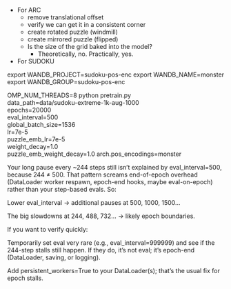 - For ARC
    - remove translational offset
    - verify we can get it in a consistent corner
    - create rotated puzzle (windmill)
    - create mirrored puzzle (flipped)
    - Is the size of the grid baked into the model?
        - Theoretically, no. Practically, yes.
- For SUDOKU

export WANDB_PROJECT=sudoku-pos-enc
export WANDB_NAME=monster
export WANDB_GROUP=sudoku-pos-enc

OMP_NUM_THREADS=8 python pretrain.py \
  data_path=data/sudoku-extreme-1k-aug-1000 \
  epochs=20000 \
  eval_interval=500 \
  global_batch_size=1536 \
  lr=7e-5 \
  puzzle_emb_lr=7e-5 \
  weight_decay=1.0 \
  puzzle_emb_weight_decay=1.0
  arch.pos_encodings=monster


Your long pause every ~244 steps still isn’t explained by eval_interval=500, because 244 ≠ 500. That pattern screams end-of-epoch overhead (DataLoader worker respawn, epoch-end hooks, maybe eval-on-epoch) rather than your step-based evals. So:

Lower eval_interval → additional pauses at 500, 1000, 1500…

The big slowdowns at 244, 488, 732… → likely epoch boundaries.

If you want to verify quickly:

Temporarily set eval very rare (e.g., eval_interval=999999) and see if the 244-step stalls still happen. If they do, it’s not eval; it’s epoch-end (DataLoader, saving, or logging).

Add persistent_workers=True to your DataLoader(s); that’s the usual fix for epoch stalls.